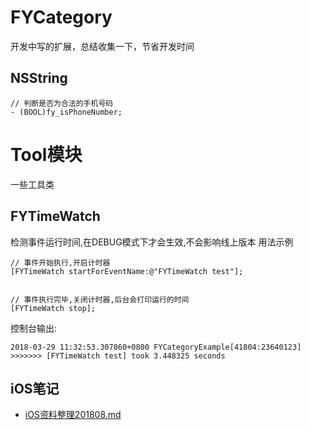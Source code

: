 # FYCategory
开发中写的扩展，总结收集一下，节省开发时间
## NSString
```objc
// 判断是否为合法的手机号码
- (BOOL)fy_isPhoneNumber; 
```


Tool模块
===
一些工具类

FYTimeWatch
---
检测事件运行时间,在DEBUG模式下才会生效,不会影响线上版本
用法示例
```
// 事件开始执行,开启计时器
[FYTimeWatch startForEventName:@"FYTimeWatch test"];


// 事件执行完毕,关闭计时器,后台会打印运行的时间
[FYTimeWatch stop];
```
控制台输出:
```
2018-03-29 11:32:53.307860+0800 FYCategoryExample[41804:23640123] >>>>>>> [FYTimeWatch test] took 3.448325 seconds
```



iOS笔记
---
- [iOS资料整理201808.md](https://github.com/TongFangyuan/WorkSummary/blob/master/iOS%E8%B5%84%E6%96%99%E6%95%B4%E7%90%86%EF%BC%888%E6%9C%88%EF%BC%89.md)
